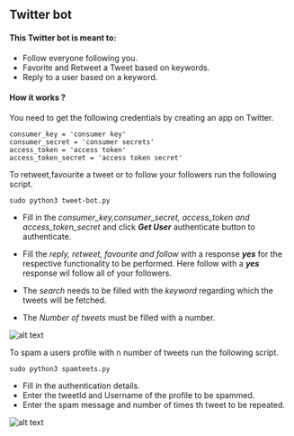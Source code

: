 ## Twitter bot

#### This Twitter bot is meant to:
  - Follow everyone following you.
  - Favorite and Retweet a Tweet based on keywords.
  - Reply to a user based on a keyword.

#### How it works ?

You need to get the following credentials by creating an app on Twitter.
```
consumer_key = 'consumer key'
consumer_secret = 'consumer secrets'
access_token = 'access token'
access_token_secret = 'access token secret'

```
To retweet,favourite a tweet or to follow your followers run the following script.
```
sudo python3 tweet-bot.py
```
  - Fill in the _consumer_key,consumer_secret, access_token and access_token_secret_ and click _**Get User**_ authenticate button to authenticate.
 
  - Fill the _reply, retweet, favourite and follow_ with a response _**yes**_ for the respective functionality to be performed. Here follow with a _**yes**_ response wil follow all of your followers.

  - The _search_ needs to be filled with the _keyword_ regarding which the tweets will be fetched.

  - The _Number of tweets_ must be filled with a number.

![alt text](https://github.com/PiyushBhangale/Twitter-Bot/blob/master/Screenshot%20from%202019-05-23%2021-30-05.png)


To spam a users profile with n number of tweets run the following script.
```
sudo python3 spamteets.py
```
  - Fill in the authentication details.
  - Enter the tweetId and Username of the profile to be spammed.
  - Enter the spam message and number of times th tweet to be repeated.

![alt text](https://github.com/PiyushBhangale/Twitter-Bot/blob/master/Screenshot%20from%202019-05-23%2021-40-57.png)
